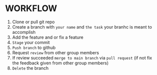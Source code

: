 # WORKFLOW

1. Clone or pull git repo
2. Create a branch with `your name` and `the task` your branhc is meant to accomplish
3. Add the feature and or fix a feature 
4. `Stage` your commit
5. `Push branch` to github
6. Request `review` from other group members
7. If review succeeded `merge to main branch` via `pull request` (if not fix the feedback given from other group members)
8. `Delete` the branch
